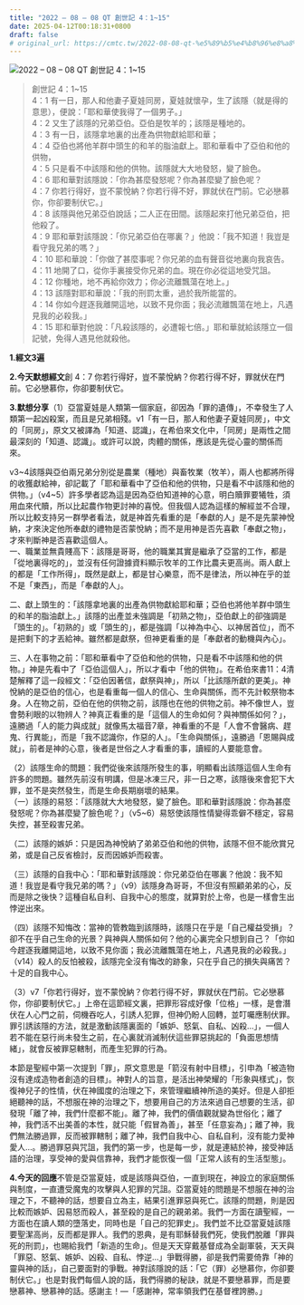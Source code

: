 ```yaml
---
title: "2022 – 08 – 08 QT 創世記 4：1~15"
date: 2025-04-12T00:18:31+0800
draft: false
# original_url: https://cmtc.tw/2022-08-08-qt-%e5%89%b5%e4%b8%96%e8%a8%98-4%ef%bc%9a115
---
```


![2022 – 08 – 08 QT 創世記 4：1~15](/images/qt.jpg  "2022 – 08 – 08 QT 創世記 4：1~15")

> 創世記 4：1~15  
> 4：1 有一日，那人和他妻子夏娃同房，夏娃就懷孕，生了該隱（就是得的意思），便說：「耶和華使我得了一個男子。」  
> 4：2 又生了該隱的兄弟亞伯。亞伯是牧羊的；該隱是種地的。  
> 4：3 有一日，該隱拿地裏的出產為供物獻給耶和華；  
> 4：4 亞伯也將他羊群中頭生的和羊的脂油獻上。耶和華看中了亞伯和他的供物，  
> 4：5 只是看不中該隱和他的供物。該隱就大大地發怒，變了臉色。  
> 4：6 耶和華對該隱說：「你為甚麼發怒呢？你為甚麼變了臉色呢？  
> 4：7 你若行得好，豈不蒙悅納？你若行得不好，罪就伏在門前。它必戀慕你，你卻要制伏它。」  
> 4：8 該隱與他兄弟亞伯說話；二人正在田間。該隱起來打他兄弟亞伯，把他殺了。  
> 4：9 耶和華對該隱說：「你兄弟亞伯在哪裏？」他說：「我不知道！我豈是看守我兄弟的嗎？」  
> 4：10 耶和華說：「你做了甚麼事呢？你兄弟的血有聲音從地裏向我哀告。  
> 4：11 地開了口，從你手裏接受你兄弟的血。現在你必從這地受咒詛。  
> 4：12 你種地，地不再給你效力；你必流離飄蕩在地上。」  
> 4：13 該隱對耶和華說：「我的刑罰太重，過於我所能當的。  
> 4：14 你如今趕逐我離開這地，以致不見你面；我必流離飄蕩在地上，凡遇見我的必殺我。」  
> 4：15 耶和華對他說：「凡殺該隱的，必遭報七倍。」耶和華就給該隱立一個記號，免得人遇見他就殺他。

**1.經文3遍**

**2.今天默想經文**創 4：7 你若行得好，豈不蒙悅納？你若行得不好，罪就伏在門前。它必戀慕你，你卻要制伏它。

**3.默想分享**（1）亞當夏娃是人類第一個家庭，卻因為「罪的遺傳」，不幸發生了人類第一起凶殺案，而且是兄弟相殘。v1「有一日，那人和他妻子夏娃同房」，中文的「同房」，原文又被譯為「知道、認識」，在希伯來文化中，「同房」是兩性之間最深刻的「知道、認識」。或許可以說，肉體的關係，應該是先從心靈的關係而來。

v3~4該隱與亞伯兩兄弟分別從是農業（種地）與畜牧業（牧羊），兩人也都將所得的收獲獻給神，卻記載了「耶和華看中了亞伯和他的供物，只是看不中該隱和他的供物。」（v4~5）許多學者認為這是因為亞伯知道神的心意，明白贖罪要犧牲，須用血來代贖，所以比起農作物更討神的喜悅。但我個人認為這樣的解經並不合理，所以比較支持另一群學者看法，就是神首先看重的是「奉獻的人」是不是先蒙神悅納，才來決定他所奉獻的禮物是否蒙悅納；而不是用神是否先喜歡「奉獻之物」，才來判斷神是否喜歡這個人。  
一、職業並無貴賤高下：該隱是哥哥，他的職業其實是繼承了亞當的工作，都是「從地裏得吃的」，並沒有任何證據資料顯示牧羊的工作比農夫更高尚。兩人獻上的都是「工作所得」，既然是獻上，都是甘心樂意，而不是律法，所以神在乎的並不是「東西」，而是「奉獻的人」。

二、獻上頭生的：「該隱拿地裏的出產為供物獻給耶和華；亞伯也將他羊群中頭生的和羊的脂油獻上。」該隱的出產並未強調是「初熟之物」，亞伯獻上的卻強調是「頭生的」。「初熟的」或「頭生的」，都是強調「以神為中心、以神居首位」，而不是把剩下的才丟給神。雖然都是獻祭，但神更看重的是「奉獻者的動機與內心」。

三、人在事物之前：「耶和華看中了亞伯和他的供物，只是看不中該隱和他的供物。」神是先看中了「亞伯這個人」，所以才看中「他的供物」。在希伯來書11：4清楚解釋了這一段經文：「亞伯因著信，獻祭與神」，所以「比該隱所獻的更美」。神悅納的是亞伯的信心，也是看重每一個人的信心、生命與關係，而不先計較祭物本身。人在物之前，亞伯在他的供物之前，該隱也在他的供物之前。神不像世人，豈會勢利眼的以物辨人？神真正看重的是「這個人的生命如何？與神關係如何？」，遠勝過「人的能力與成就」就像馬太福音7章，神看重的不是「人會不會醫病、趕鬼、行異能」，而是「我不認識你，作惡的人」。「生命與關係」，遠勝過「恩賜與成就」，前者是神的心意，後者是世俗之人才看重的事，讀經的人要能意會。

（2）該隱生命的問題：我們從後來該隱所發生的事，明顯看出該隱這個人生命有許多的問題。雖然先前沒有明講，但是冰凍三尺，非一日之寒，該隱後來會犯下大罪，並不是突然發生，而是生命長期崩壞的結果。  
（一）該隱的易怒：「該隱就大大地發怒，變了臉色。耶和華對該隱說：你為甚麼發怒呢？你為甚麼變了臉色呢？」（v5~6）易怒使該隱性情變得乖僻不穩定，容易失控，甚至殺害兄弟。

（二）該隱的嫉妒：只是因為神悅納了弟弟亞伯和他的供物，該隱不但不能欣賞兄弟，或是自己反省檢討，反而因嫉妒而殺害。

（三）該隱的自我中心：「耶和華對該隱說：你兄弟亞伯在哪裏？他說：我不知道！我豈是看守我兄弟的嗎？」（v9）該隱身為哥哥，不但沒有照顧弟弟的心，反而是除之後快？這種自私自利、自我中心的態度，就算對於上帝，也是一樣會生出悖逆出來。

（四）該隱不知悔改：當神的管教臨到該隱時，該隱只在乎是「自己權益受損」？卻不在乎自己生命的光景？與神與人關係如何？他的心裏完全只想到自己？「你如今趕逐我離開這地，以致不見你面；我必流離飄蕩在地上，凡遇見我的必殺我。」（v14）殺人的反怕被殺，該隱完全沒有悔改的跡象，只在乎自己的損失與痛苦？十足的自我中心。

（3）v7「你若行得好，豈不蒙悅納？你若行得不好，罪就伏在門前。它必戀慕你，你卻要制伏它。」上帝在這節經文裏，把罪形容成好像「位格」一樣，是會潛伏在人心門之前，伺機吞吃人，引誘人犯罪，但神仍盼人回轉，並叮囑應制伏罪。罪引誘該隱的方法，就是激動該隱裏面的「嫉妒、怒氣、自私、凶殺…」，一個人若不能在惡行尚未發生之前，在心裏就消滅制伏這些罪惡挑起的「負面思想情緒」，就會反被罪惡轄制，而產生犯罪的行為。

本節是聖經中第一次提到「罪」，原文意思是「箭沒有射中目標」，引申為「被造物沒有達成造物者創造的目標」。神對人的旨意，是活出神榮耀的「形象與樣式」，恢復神兒子的性情，伏在神國度的治理之下，來管理繼續神所造的美好。但是人卻拒絕聽神的話，不想服在神的治理之下，想要用自己的方法來過自己想要的生活，卻發現「離了神，我們什麼都不能」。離了神，我們的價值觀就變為世俗化；離了神，我們活不出美善的本性，就只能「假冒為善」，甚至「任意妄為」；離了神，我們無法勝過罪，反而被罪轄制；離了神，我們自我中心、自私自利，沒有能力愛神愛人…。勝過罪惡與咒詛，我們的第一步，也是每一步，就是連結於神，接受神話語的治理，享受神的愛與信靠神，我們才能恢復一個「正常人該有的生活型態」。

**4.今天的回應**不管是亞當夏娃，或是該隱與亞伯，一直到現在，神設立的家庭關係與制度，一直遭受魔鬼的攻擊與人犯罪的咒詛。亞當夏娃的問題是不想服在神的治理之下，不聽神的話，想要自立為主，結果引進罪惡與死亡。該隱的問題，則是因比較而嫉妒、因易怒而殺人，甚至殺的是自己的親弟弟。我們一方面在讀聖經，一方面也在讀人類的墮落史，同時也是「自己的犯罪史」。我們並不比亞當夏娃該隱要聖潔高尚，反而都是罪人。我們的恩典，是有耶穌替我們死，使我們脫離「罪與死的刑罰」，也賜給我們「新造的生命」。但是天天穿戴基督成為全副軍裝，天天與「罪惡、怒氣、嫉妒、凶殺、自私、悖逆…」爭戰得勝，卻是我們需要倚靠「神的靈與神的話」，自己要面對的爭戰。神對該隱說的話：「它（罪）必戀慕你，你卻要制伏它。」也是對我們每個人說的話，我們得勝的秘訣，就是不要戀慕罪，而是要戀慕神、戀慕神的話。感謝主！—「感謝神，常率領我們在基督裡誇勝。」